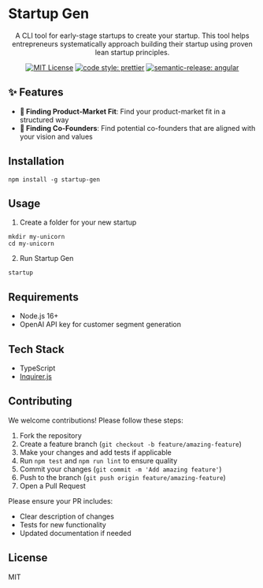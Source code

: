 # Startup Gen

<div align="center">

A CLI tool for early-stage startups to create your startup. This tool helps entrepreneurs systematically approach building their startup using proven lean startup principles.

[![MIT License](https://img.shields.io/badge/License-MIT-green.svg)](https://choosealicense.com/licenses/mit/)
[![code style: prettier](https://img.shields.io/badge/code_style-prettier-ff69b4.svg?style=flat-square)](https://github.com/prettier/prettier)
[![semantic-release: angular](https://img.shields.io/badge/semantic--release-angular-e10079?logo=semantic-release)](https://github.com/semantic-release/semantic-release)

</div>

## ✨ Features

- **📱 Finding Product-Market Fit**: Find your product-market fit in a structured way
- **🧍 Finding Co-Founders**: Find potential co-founders that are aligned with your vision and values

## Installation

```
npm install -g startup-gen
```

## Usage

1. Create a folder for your new startup

```
mkdir my-unicorn
cd my-unicorn
```

2. Run Startup Gen

```
startup
```

## Requirements

- Node.js 16+
- OpenAI API key for customer segment generation

## Tech Stack
- TypeScript
- [Inquirer.js](https://github.com/SBoudrias/Inquirer.js)

## Contributing

We welcome contributions! Please follow these steps:

1. Fork the repository
2. Create a feature branch (`git checkout -b feature/amazing-feature`)
3. Make your changes and add tests if applicable
4. Run `npm test` and `npm run lint` to ensure quality
5. Commit your changes (`git commit -m 'Add amazing feature'`)
6. Push to the branch (`git push origin feature/amazing-feature`)
7. Open a Pull Request

Please ensure your PR includes:
- Clear description of changes
- Tests for new functionality
- Updated documentation if needed

## License

MIT
